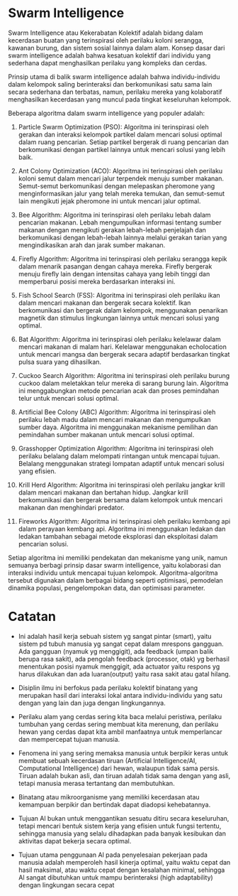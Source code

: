# Swarm Intelligence
Swarm Intelligence atau Kekerabatan Kolektif adalah bidang dalam kecerdasan buatan yang terinspirasi oleh perilaku koloni serangga, kawanan burung, dan sistem sosial lainnya dalam alam. Konsep dasar dari swarm intelligence adalah bahwa kesatuan kolektif dari individu yang sederhana dapat menghasilkan perilaku yang kompleks dan cerdas.

Prinsip utama di balik swarm intelligence adalah bahwa individu-individu dalam kelompok saling berinteraksi dan berkomunikasi satu sama lain secara sederhana dan terbatas, namun, perilaku mereka yang kolaboratif menghasilkan kecerdasan yang muncul pada tingkat keseluruhan kelompok.

Beberapa algoritma dalam swarm intelligence yang populer adalah:

1. Particle Swarm Optimization (PSO): Algoritma ini terinspirasi oleh gerakan dan interaksi kelompok partikel dalam mencari solusi optimal dalam ruang pencarian. Setiap partikel bergerak di ruang pencarian dan berkomunikasi dengan partikel lainnya untuk mencari solusi yang lebih baik.

2. Ant Colony Optimization (ACO): Algoritma ini terinspirasi oleh perilaku koloni semut dalam mencari jalur terpendek menuju sumber makanan. Semut-semut berkomunikasi dengan melepaskan pheromone yang menginformasikan jalur yang telah mereka temukan, dan semut-semut lain mengikuti jejak pheromone ini untuk mencari jalur optimal.

3. Bee Algorithm: Algoritma ini terinspirasi oleh perilaku lebah dalam pencarian makanan. Lebah mengumpulkan informasi tentang sumber makanan dengan mengikuti gerakan lebah-lebah penjelajah dan berkomunikasi dengan lebah-lebah lainnya melalui gerakan tarian yang mengindikasikan arah dan jarak sumber makanan.

4. Firefly Algorithm: Algoritma ini terinspirasi oleh perilaku serangga kepik dalam menarik pasangan dengan cahaya mereka. Firefly bergerak menuju firefly lain dengan intensitas cahaya yang lebih tinggi dan memperbarui posisi mereka berdasarkan interaksi ini.

5. Fish School Search (FSS): Algoritma ini terinspirasi oleh perilaku ikan dalam mencari makanan dan bergerak secara kolektif. Ikan berkomunikasi dan bergerak dalam kelompok, menggunakan penarikan magnetik dan stimulus lingkungan lainnya untuk mencari solusi yang optimal.

6. Bat Algorithm: Algoritma ini terinspirasi oleh perilaku kelelawar dalam mencari makanan di malam hari. Kelelawar menggunakan echolocation untuk mencari mangsa dan bergerak secara adaptif berdasarkan tingkat pulsa suara yang dihasilkan.

7. Cuckoo Search Algorithm: Algoritma ini terinspirasi oleh perilaku burung cuckoo dalam meletakkan telur mereka di sarang burung lain. Algoritma ini menggabungkan metode pencarian acak dan proses pemindahan telur untuk mencari solusi optimal.

8. Artificial Bee Colony (ABC) Algorithm: Algoritma ini terinspirasi oleh perilaku lebah madu dalam mencari makanan dan mengumpulkan sumber daya. Algoritma ini menggunakan mekanisme pemilihan dan pemindahan sumber makanan untuk mencari solusi optimal.

9. Grasshopper Optimization Algorithm: Algoritma ini terinspirasi oleh perilaku belalang dalam melompati rintangan untuk mencapai tujuan. Belalang menggunakan strategi lompatan adaptif untuk mencari solusi yang efisien.

10. Krill Herd Algorithm: Algoritma ini terinspirasi oleh perilaku jangkar krill dalam mencari makanan dan bertahan hidup. Jangkar krill berkomunikasi dan bergerak bersama dalam kelompok untuk mencari makanan dan menghindari predator.

11. Fireworks Algorithm: Algoritma ini terinspirasi oleh perilaku kembang api dalam perayaan kembang api. Algoritma ini menggunakan ledakan dan ledakan tambahan sebagai metode eksplorasi dan eksploitasi dalam pencarian solusi.

Setiap algoritma ini memiliki pendekatan dan mekanisme yang unik, namun semuanya berbagi prinsip dasar swarm intelligence, yaitu kolaborasi dan interaksi individu untuk mencapai tujuan kelompok. Algoritma-algoritma tersebut digunakan dalam berbagai bidang seperti optimisasi, pemodelan dinamika populasi, pengelompokan data, dan optimisasi parameter.

# Catatan

- Ini adalah hasil kerja sebuah sistem yg sangat pintar (smart), yaitu sistem pd tubuh manusia yg sangat cepat dalam mrespons gangguan. Ada gangguan (nyamuk yg menggigit), ada feedback (umpan balik berupa rasa sakit), ada pengolah feedback (processor, otak) yg berhasil menentukan posisi nyamuk menggigit, ada actuator yaitu respons yg harus dilakukan dan ada luaran(output) yaitu rasa sakit atau gatal hilang.

- Disiplin ilmu ini berfokus pada perilaku kolektif binatang yang merupakan hasil dari interaksi lokal antara individu-individu yang satu dengan yang lain dan juga dengan lingkungannya.

- Perilaku alam yang cerdas sering kita baca melalui peristiwa, perilaku tumbuhan yang cerdas sering membuat kita merenung, dan perilaku hewan yang cerdas dapat kita ambil manfaatnya untuk memperlancar dan mempercepat tujuan manusia.

- Fenomena ini yang sering memaksa manusia untuk berpikir keras untuk membuat sebuah kecerdasan tiruan (Artificial Intelligence/AI, Computational Intelligence) dari hewan, walaupun tidak sama persis. Tiruan adalah bukan asli, dan tiruan adalah tidak sama dengan yang asli, tetapi manusia merasa tertantang dan membutuhkan.

- Binatang atau mikroorganisme yang memiliki kecerdasan atau kemampuan berpikir dan bertindak dapat diadopsi kehebatannya.

- Tujuan Al bukan untuk menggantikan sesuatu ditiru secara keseluruhan, tetapi mencari bentuk sistem kerja yang efisien untuk fungsi tertentu, sehingga manusia yang selalu dihadapkan pada banyak kesibukan dan aktivitas dapat bekerja secara optimal.

- Tujuan utama penggunaan Al pada penyelesaian pekerjaan pada manusia adalah memperoleh hasil kinerja optimal, yaitu waktu cepat dan hasil maksimal, atau waktu cepat dengan kesalahan minimal, sehingga Al sangat dibutuhkan untuk mampu berinteraksi (high adaptability) dengan lingkungan secara cepat